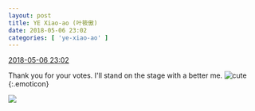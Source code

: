 ```yaml
---
layout: post
title: YE Xiao-ao (叶筱傲)
date: 2018-05-06 23:02
categories: [ 'ye-xiao-ao' ]
---
```


<div class="weibo-info">
  <a href="https://weibo.com/6340485168/GfrJvk28k">2018-05-06 23:02</a>
</div>

Thank you for your votes. I'll stand on the stage with a better me. ![cute](https://img.t.sinajs.cn/t4/appstyle/expression/ext/normal/09/2018new_keai_org.png){:.emoticon}

<!-- more -->

<a href="//wx3.sinaimg.cn/mw690/006V61POgy1fr20lj10jdj30qo1bfn4u.jpg">
  <img class="weibo-pic-preview" src="//wx3.sinaimg.cn/orj360/006V61POgy1fr20lj10jdj30qo1bfn4u.jpg" />
</a>
